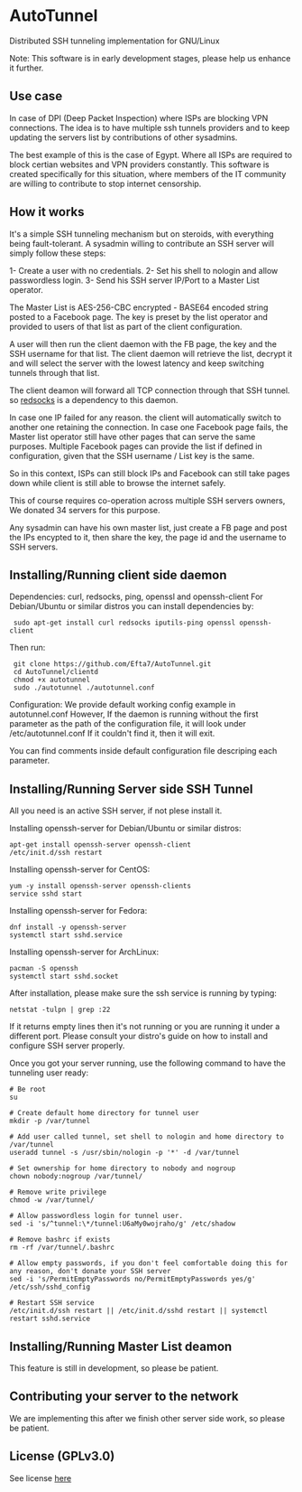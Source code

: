 # AutoTunnel
Distributed SSH tunneling implementation for GNU/Linux

 Note: This software is in early development stages, please help us enhance it further.

## Use case
 In case of DPI (Deep Packet Inspection) where ISPs are blocking VPN connections.
 The idea is to have multiple ssh tunnels providers and to keep updating the servers list
 by contributions of other sysadmins.

 The best example of this is the case of Egypt. Where all ISPs are required to block certian
 websites and VPN providers constantly. This software is created specifically for this
 situation, where members of the IT community are willing to contribute to stop internet censorship.

## How it works
 It's a simple SSH tunneling mechanism but on steroids, with everything being fault-tolerant.
 A sysadmin willing to contribute an SSH server will simply follow these steps:
 
 1- Create a user with no credentials.
 2- Set his shell to nologin and allow passwordless login.
 3- Send his SSH server IP/Port to a Master List operator.

 The Master List is AES-256-CBC encrypted - BASE64 encoded string posted to a Facebook page.
 The key is preset by the list operator and provided to users of that list as part of the client
 configuration.

 A user will then run the client daemon with the FB page, the key and the SSH username for that list.
 The client daemon will retrieve the list, decrypt it and will select the server with the lowest latency
 and keep switching tunnels through that list.

 The client deamon will forward all TCP connection through that SSH tunnel. so [redsocks](https://github.com/darkk/redsocks)
 is a dependency to this daemon.

 In case one IP failed for any reason. the client will automatically switch to another one retaining the connection.
 In case one Facebook page fails, the Master list operator still have other pages that can serve the same purposes.
 Multiple Facebook pages can provide the list if defined in configuration, given that the SSH username / List key is the same.

 So in this context, ISPs can still block IPs and Facebook can still take pages down while client is still able to browse the
 internet safely.

 This of course requires co-operation across multiple SSH servers owners, We donated 34 servers for this purpose.

Any sysadmin can have his own master list, just create a FB page and post the IPs encypted to it, then share the key, the page id
and the username to SSH servers.

## Installing/Running client side daemon

 Dependencies: curl, redsocks, ping, openssl and openssh-client
 For Debian/Ubuntu or similar distros you can install dependencies by:
```
 sudo apt-get install curl redsocks iputils-ping openssl openssh-client
```

Then run:
```
 git clone https://github.com/Efta7/AutoTunnel.git
 cd AutoTunnel/clientd
 chmod +x autotunnel
 sudo ./autotunnel ./autotunnel.conf
```

Configuration:
 We provide default working config example in autotunnel.conf
 However, If the daemon is running without the first parameter as the path of the configuration file, it will look under /etc/autotunnel.conf
 If it couldn't find it, then it will exit.

 You can find comments inside default configuration file descriping each parameter.

## Installing/Running Server side SSH Tunnel

All you need is an active SSH server, if not plese install it.

Installing openssh-server for Debian/Ubuntu or similar distros:
 ```
 apt-get install openssh-server openssh-client
 /etc/init.d/ssh restart
 ```

Installing openssh-server for CentOS:
 ```
 yum -y install openssh-server openssh-clients
 service sshd start
 ```

Installing openssh-server for Fedora:
 ```
 dnf install -y openssh-server
 systemctl start sshd.service
 ```

Installing openssh-server for ArchLinux:
 ```
 pacman -S openssh
 systemctl start sshd.socket
 ```

After installation, please make sure the ssh service is running by typing:
 ```
 netstat -tulpn | grep :22
 ```

If it returns empty lines then it's not running or you are running it under a different port.
Please consult your distro's guide on how to install and configure SSH server properly.


Once you got your server running, use the following command to have the tunneling user ready:
 ```
 # Be root
 su

 # Create default home directory for tunnel user
 mkdir -p /var/tunnel

 # Add user called tunnel, set shell to nologin and home directory to /var/tunnel
 useradd tunnel -s /usr/sbin/nologin -p '*' -d /var/tunnel

 # Set ownership for home directory to nobody and nogroup
 chown nobody:nogroup /var/tunnel/

 # Remove write privilege
 chmod -w /var/tunnel/

 # Allow passwordless login for tunnel user.
 sed -i 's/^tunnel:\*/tunnel:U6aMy0wojraho/g' /etc/shadow

 # Remove bashrc if exists
 rm -rf /var/tunnel/.bashrc

 # Allow empty passwords, if you don't feel comfortable doing this for any reason, don't donate your SSH server
 sed -i 's/PermitEmptyPasswords no/PermitEmptyPasswords yes/g' /etc/ssh/sshd_config

 # Restart SSH service
 /etc/init.d/ssh restart || /etc/init.d/sshd restart || systemctl restart sshd.service
```

## Installing/Running Master List deamon

 This feature is still in development, so please be patient.

## Contributing your server to the network
 We are implementing this after we finish other server side work, so please be patient.

## License (GPLv3.0)
 See license [here](https://www.gnu.org/licenses/gpl-3.0.txt)
